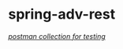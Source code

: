 # spring-adv-rest

###### [_postman collection for testing_](postman-coll/spring-adv-rest.postman_collection.json)

